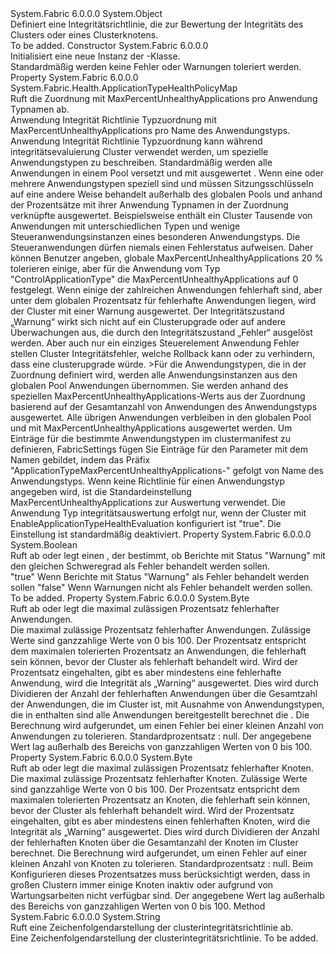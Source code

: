 <Type Name="ClusterHealthPolicy" FullName="System.Fabric.Health.ClusterHealthPolicy">
  <TypeSignature Language="C#" Value="public class ClusterHealthPolicy" />
  <TypeSignature Language="ILAsm" Value=".class public auto ansi beforefieldinit ClusterHealthPolicy extends System.Object" />
  <TypeSignature Language="DocId" Value="T:System.Fabric.Health.ClusterHealthPolicy" />
  <TypeSignature Language="VB.NET" Value="Public Class ClusterHealthPolicy" />
  <TypeSignature Language="F#" Value="type ClusterHealthPolicy = class" />
  <AssemblyInfo>
    <AssemblyName>System.Fabric</AssemblyName>
    <AssemblyVersion>6.0.0.0</AssemblyVersion>
  </AssemblyInfo>
  <Base>
    <BaseTypeName>System.Object</BaseTypeName>
  </Base>
  <Interfaces />
  <Docs>
    <summary>
      <para>Definiert eine Integritätsrichtlinie, die zur Bewertung der Integritäts des Clusters oder eines Clusterknotens.</para>
    </summary>
    <remarks>To be added.</remarks>
  </Docs>
  <Members>
    <Member MemberName=".ctor">
      <MemberSignature Language="C#" Value="public ClusterHealthPolicy ();" />
      <MemberSignature Language="ILAsm" Value=".method public hidebysig specialname rtspecialname instance void .ctor() cil managed" />
      <MemberSignature Language="DocId" Value="M:System.Fabric.Health.ClusterHealthPolicy.#ctor" />
      <MemberSignature Language="VB.NET" Value="Public Sub New ()" />
      <MemberType>Constructor</MemberType>
      <AssemblyInfo>
        <AssemblyName>System.Fabric</AssemblyName>
        <AssemblyVersion>6.0.0.0</AssemblyVersion>
      </AssemblyInfo>
      <Parameters />
      <Docs>
        <summary>
          <para>Initialisiert eine neue Instanz der <see cref="T:System.Fabric.Health.ClusterHealthPolicy" />-Klasse.</para>
        </summary>
        <remarks>Standardmäßig werden keine Fehler oder Warnungen toleriert werden.</remarks>
      </Docs>
    </Member>
    <Member MemberName="ApplicationTypeHealthPolicyMap">
      <MemberSignature Language="C#" Value="public System.Fabric.Health.ApplicationTypeHealthPolicyMap ApplicationTypeHealthPolicyMap { get; }" />
      <MemberSignature Language="ILAsm" Value=".property instance class System.Fabric.Health.ApplicationTypeHealthPolicyMap ApplicationTypeHealthPolicyMap" />
      <MemberSignature Language="DocId" Value="P:System.Fabric.Health.ClusterHealthPolicy.ApplicationTypeHealthPolicyMap" />
      <MemberSignature Language="VB.NET" Value="Public ReadOnly Property ApplicationTypeHealthPolicyMap As ApplicationTypeHealthPolicyMap" />
      <MemberSignature Language="F#" Value="member this.ApplicationTypeHealthPolicyMap : System.Fabric.Health.ApplicationTypeHealthPolicyMap" Usage="System.Fabric.Health.ClusterHealthPolicy.ApplicationTypeHealthPolicyMap" />
      <MemberType>Property</MemberType>
      <AssemblyInfo>
        <AssemblyName>System.Fabric</AssemblyName>
        <AssemblyVersion>6.0.0.0</AssemblyVersion>
      </AssemblyInfo>
      <ReturnValue>
        <ReturnType>System.Fabric.Health.ApplicationTypeHealthPolicyMap</ReturnType>
      </ReturnValue>
      <Docs>
        <summary>
          <para>
            Ruft die Zuordnung mit MaxPercentUnhealthyApplications pro Anwendung Typnamen ab. 
            </para>
        </summary>
        <value>
          <para>Anwendung Integrität Richtlinie Typzuordnung mit MaxPercentUnhealthyApplications pro Name des Anwendungstyps.</para>
        </value>
        <remarks>
          <para>Anwendung Integrität Richtlinie Typzuordnung kann während integritätsevaluierung Cluster verwendet werden, um spezielle Anwendungstypen zu beschreiben. Standardmäßig werden alle Anwendungen in einem Pool versetzt und mit ausgewertet <see cref="P:System.Fabric.Health.ClusterHealthPolicy.MaxPercentUnhealthyApplications" />. Wenn eine oder mehrere Anwendungstypen speziell sind und müssen Sitzungsschlüsseln auf eine andere Weise behandelt außerhalb des globalen Pools und anhand der Prozentsätze mit ihrer Anwendung Typnamen in der Zuordnung verknüpfte ausgewertet. Beispielsweise enthält ein Cluster Tausende von Anwendungen mit unterschiedlichen Typen und wenige Steueranwendungsinstanzen eines besonderen Anwendungstyps. Die Steueranwendungen dürfen niemals einen Fehlerstatus aufweisen. Daher können Benutzer angeben, globale MaxPercentUnhealthyApplications 20 % tolerieren einige, aber für die Anwendung vom Typ "ControlApplicationType" die MaxPercentUnhealthyApplications auf 0 festgelegt. Wenn einige der zahlreichen Anwendungen fehlerhaft sind, aber unter dem globalen Prozentsatz für fehlerhafte Anwendungen liegen, wird der Cluster mit einer Warnung ausgewertet. Der Integritätszustand „Warnung“ wirkt sich nicht auf ein Clusterupgrade oder auf andere Überwachungen aus, die durch den Integritätszustand „Fehler“ ausgelöst werden. Aber auch nur ein einziges Steuerelement Anwendung Fehler stellen Cluster Integritätsfehler, welche Rollback kann oder zu verhindern, dass eine clusterupgrade würde. </para>&gt;<para>Für die Anwendungstypen, die in der Zuordnung definiert wird, werden alle Anwendungsinstanzen aus den globalen Pool Anwendungen übernommen. Sie werden anhand des speziellen MaxPercentUnhealthyApplications-Werts aus der Zuordnung basierend auf der Gesamtanzahl von Anwendungen des Anwendungstyps ausgewertet. Alle übrigen Anwendungen verbleiben in den globalen Pool und mit MaxPercentUnhealthyApplications ausgewertet werden. </para> <para>Um Einträge für die bestimmte Anwendungstypen im clustermanifest zu definieren, FabricSettings fügen Sie Einträge für den Parameter mit dem Namen gebildet, indem das Präfix "ApplicationTypeMaxPercentUnhealthyApplications-" gefolgt von Name des Anwendungstyps. </para> <para>Wenn keine Richtlinie für einen Anwendungstyp angegeben wird, ist die Standardeinstellung MaxPercentUnhealthyApplications zur Auswertung verwendet.</para> <para>Die Anwendung Typ integritätsauswertung erfolgt nur, wenn der Cluster mit EnableApplicationTypeHealthEvaluation konfiguriert ist <languageKeyword>"true"</languageKeyword>. Die Einstellung ist standardmäßig deaktiviert.</para></remarks>
      </Docs>
    </Member>
    <Member MemberName="ConsiderWarningAsError">
      <MemberSignature Language="C#" Value="public bool ConsiderWarningAsError { get; set; }" />
      <MemberSignature Language="ILAsm" Value=".property instance bool ConsiderWarningAsError" />
      <MemberSignature Language="DocId" Value="P:System.Fabric.Health.ClusterHealthPolicy.ConsiderWarningAsError" />
      <MemberSignature Language="VB.NET" Value="Public Property ConsiderWarningAsError As Boolean" />
      <MemberSignature Language="F#" Value="member this.ConsiderWarningAsError : bool with get, set" Usage="System.Fabric.Health.ClusterHealthPolicy.ConsiderWarningAsError" />
      <MemberType>Property</MemberType>
      <AssemblyInfo>
        <AssemblyName>System.Fabric</AssemblyName>
        <AssemblyVersion>6.0.0.0</AssemblyVersion>
      </AssemblyInfo>
      <ReturnValue>
        <ReturnType>System.Boolean</ReturnType>
      </ReturnValue>
      <Docs>
        <summary>
          <para>Ruft ab oder legt einen <see cref="T:System.Boolean" /> , der bestimmt, ob Berichte mit Status "Warnung" mit den gleichen Schweregrad als Fehler behandelt werden sollen.</para>
        </summary>
        <value>
          <para>
            <languageKeyword>"true"</languageKeyword> Wenn Berichte mit Status "Warnung" als Fehler behandelt werden sollen <languageKeyword>"false"</languageKeyword> Wenn Warnungen nicht als Fehler behandelt werden sollen.</para>
        </value>
        <remarks>To be added.</remarks>
      </Docs>
    </Member>
    <Member MemberName="MaxPercentUnhealthyApplications">
      <MemberSignature Language="C#" Value="public byte MaxPercentUnhealthyApplications { get; set; }" />
      <MemberSignature Language="ILAsm" Value=".property instance unsigned int8 MaxPercentUnhealthyApplications" />
      <MemberSignature Language="DocId" Value="P:System.Fabric.Health.ClusterHealthPolicy.MaxPercentUnhealthyApplications" />
      <MemberSignature Language="VB.NET" Value="Public Property MaxPercentUnhealthyApplications As Byte" />
      <MemberSignature Language="F#" Value="member this.MaxPercentUnhealthyApplications : byte with get, set" Usage="System.Fabric.Health.ClusterHealthPolicy.MaxPercentUnhealthyApplications" />
      <MemberType>Property</MemberType>
      <AssemblyInfo>
        <AssemblyName>System.Fabric</AssemblyName>
        <AssemblyVersion>6.0.0.0</AssemblyVersion>
      </AssemblyInfo>
      <ReturnValue>
        <ReturnType>System.Byte</ReturnType>
      </ReturnValue>
      <Docs>
        <summary>
          <para>Ruft ab oder legt die maximal zulässigen Prozentsatz fehlerhafter Anwendungen.</para>
        </summary>
        <value>
          <para>Die maximal zulässige Prozentsatz fehlerhafter Anwendungen. Zulässige Werte sind ganzzahlige Werte von 0 bis 100.</para>
        </value>
        <remarks>
          <para>
            Der Prozentsatz entspricht dem maximalen tolerierten Prozentsatz an Anwendungen, die fehlerhaft sein können, bevor der Cluster als fehlerhaft behandelt wird. Wird der Prozentsatz eingehalten, gibt es aber mindestens eine fehlerhafte Anwendung, wird die Integrität als „Warning“ ausgewertet.
            Dies wird durch Dividieren der Anzahl der fehlerhaften Anwendungen über die Gesamtzahl der Anwendungen, die im Cluster ist, mit Ausnahme von Anwendungstypen, die in enthalten sind alle Anwendungen bereitgestellt berechnet die <see cref="T:System.Fabric.Health.ApplicationTypeHealthPolicyMap" />.
            Die Berechnung wird aufgerundet, um einen Fehler bei einer kleinen Anzahl von Anwendungen zu tolerieren. Standardprozentsatz : null.
            </para>
        </remarks>
        <exception cref="T:System.ArgumentOutOfRangeException">
          <para>Der angegebene Wert lag außerhalb des Bereichs von ganzzahligen Werten von 0 bis 100.</para>
        </exception>
      </Docs>
    </Member>
    <Member MemberName="MaxPercentUnhealthyNodes">
      <MemberSignature Language="C#" Value="public byte MaxPercentUnhealthyNodes { get; set; }" />
      <MemberSignature Language="ILAsm" Value=".property instance unsigned int8 MaxPercentUnhealthyNodes" />
      <MemberSignature Language="DocId" Value="P:System.Fabric.Health.ClusterHealthPolicy.MaxPercentUnhealthyNodes" />
      <MemberSignature Language="VB.NET" Value="Public Property MaxPercentUnhealthyNodes As Byte" />
      <MemberSignature Language="F#" Value="member this.MaxPercentUnhealthyNodes : byte with get, set" Usage="System.Fabric.Health.ClusterHealthPolicy.MaxPercentUnhealthyNodes" />
      <MemberType>Property</MemberType>
      <AssemblyInfo>
        <AssemblyName>System.Fabric</AssemblyName>
        <AssemblyVersion>6.0.0.0</AssemblyVersion>
      </AssemblyInfo>
      <ReturnValue>
        <ReturnType>System.Byte</ReturnType>
      </ReturnValue>
      <Docs>
        <summary>
          <para>Ruft ab oder legt die maximal zulässigen Prozentsatz fehlerhafter Knoten.</para>
        </summary>
        <value>
          <para>Die maximal zulässige Prozentsatz fehlerhafter Knoten. Zulässige Werte sind ganzzahlige Werte von 0 bis 100.</para>
        </value>
        <remarks>
          <para>
            Der Prozentsatz entspricht dem maximalen tolerierten Prozentsatz an Knoten, die fehlerhaft sein können, bevor der Cluster als fehlerhaft behandelt wird. Wird der Prozentsatz eingehalten, gibt es aber mindestens einen fehlerhaften Knoten, wird die Integrität als „Warning“ ausgewertet.
            Dies wird durch Dividieren der Anzahl der fehlerhaften Knoten über die Gesamtanzahl der Knoten im Cluster berechnet.
            Die Berechnung wird aufgerundet, um einen Fehler auf einer kleinen Anzahl von Knoten zu tolerieren. Standardprozentsatz : null.
            </para>
          <para>Beim Konfigurieren dieses Prozentsatzes muss berücksichtigt werden, dass in großen Clustern immer einige Knoten inaktiv oder aufgrund von Wartungsarbeiten nicht verfügbar sind.</para>
        </remarks>
        <exception cref="T:System.ArgumentOutOfRangeException">
          <para>Der angegebene Wert lag außerhalb des Bereichs von ganzzahligen Werten von 0 bis 100.</para>
        </exception>
      </Docs>
    </Member>
    <Member MemberName="ToString">
      <MemberSignature Language="C#" Value="public override string ToString ();" />
      <MemberSignature Language="ILAsm" Value=".method public hidebysig virtual instance string ToString() cil managed" />
      <MemberSignature Language="DocId" Value="M:System.Fabric.Health.ClusterHealthPolicy.ToString" />
      <MemberSignature Language="VB.NET" Value="Public Overrides Function ToString () As String" />
      <MemberSignature Language="F#" Value="override this.ToString : unit -&gt; string" Usage="clusterHealthPolicy.ToString " />
      <MemberType>Method</MemberType>
      <AssemblyInfo>
        <AssemblyName>System.Fabric</AssemblyName>
        <AssemblyVersion>6.0.0.0</AssemblyVersion>
      </AssemblyInfo>
      <ReturnValue>
        <ReturnType>System.String</ReturnType>
      </ReturnValue>
      <Parameters />
      <Docs>
        <summary>
            Ruft eine Zeichenfolgendarstellung der clusterintegritätsrichtlinie ab.
            </summary>
        <returns>Eine Zeichenfolgendarstellung der clusterintegritätsrichtlinie.</returns>
        <remarks>To be added.</remarks>
      </Docs>
    </Member>
  </Members>
</Type>